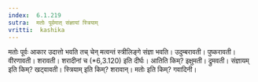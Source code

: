 ```yaml
---
index:  6.1.219
sutra:  मतोः पूर्वमात् संज्ञायां स्त्रियाम्
vritti:  kashika 
---
```


मतोः पूर्वः आकार उदात्तो भवति तच् चेन् मत्वन्तं स्त्रीलिङ्गे संज्ञा भवति। उदुम्बरावती। पुष्करावती। वीरणावती। शरावती। शरादीनां च (*6,3.120) इति दीर्घः। आतिति किम्? इक्षुमती। द्रुमवती। संज्ञायम् इति किम्? खट्वावती। स्त्रियाम् इति किम्? शरावान्। मतोः इति किम्? गवादिनी।

